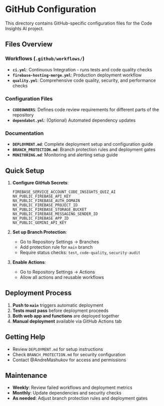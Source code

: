# GitHub Configuration

This directory contains GitHub-specific configuration files for the Code Insights AI project.

## Files Overview

### Workflows (`.github/workflows/`)
- **`ci.yml`**: Continuous Integration - runs tests and code quality checks
- **`firebase-hosting-merge.yml`**: Production deployment workflow
- **`quality.yml`**: Comprehensive code quality, security, and performance checks

### Configuration Files
- **`CODEOWNERS`**: Defines code review requirements for different parts of the repository
- **`dependabot.yml`**: (Optional) Automated dependency updates

### Documentation
- **`DEPLOYMENT.md`**: Complete deployment setup and configuration guide
- **`BRANCH_PROTECTION.md`**: Branch protection rules and deployment gates
- **`MONITORING.md`**: Monitoring and alerting setup guide

## Quick Setup

1. **Configure GitHub Secrets**:
   ```
   FIREBASE_SERVICE_ACCOUNT_CODE_INSIGHTS_QUIZ_AI
   NX_PUBLIC_FIREBASE_API_KEY
   NX_PUBLIC_FIREBASE_AUTH_DOMAIN
   NX_PUBLIC_FIREBASE_PROJECT_ID
   NX_PUBLIC_FIREBASE_STORAGE_BUCKET
   NX_PUBLIC_FIREBASE_MESSAGING_SENDER_ID
   NX_PUBLIC_FIREBASE_APP_ID
   NX_PUBLIC_GEMINI_API_KEY
   ```

2. **Set up Branch Protection**:
   - Go to Repository Settings → Branches
   - Add protection rule for `main` branch
   - Require status checks: `test`, `code-quality`, `security-audit`

3. **Enable Actions**:
   - Go to Repository Settings → Actions
   - Allow all actions and reusable workflows

## Deployment Process

1. **Push to `main`** triggers automatic deployment
2. **Tests must pass** before deployment proceeds  
3. **Both web app and functions** are deployed together
4. **Manual deployment** available via GitHub Actions tab

## Getting Help

- Review `DEPLOYMENT.md` for setup instructions
- Check `BRANCH_PROTECTION.md` for security configuration
- Contact @AndreMashukov for access and permissions

## Maintenance

- **Weekly**: Review failed workflows and deployment metrics
- **Monthly**: Update dependencies and security checks
- **As needed**: Adjust branch protection rules and deployment gates